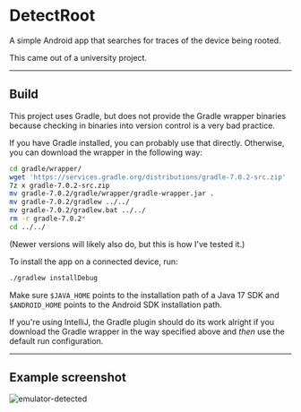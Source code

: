 DetectRoot
==========

A simple Android app that searches for traces of the device being rooted.

This came out of a university project.

---

Build
-----

This project uses Gradle, but does not provide the Gradle wrapper binaries because checking in binaries into version control is a very bad practice.

If you have Gradle installed, you can probably use that directly. Otherwise, you can download the wrapper in the following way:  
```sh
cd gradle/wrapper/
wget 'https://services.gradle.org/distributions/gradle-7.0.2-src.zip'
7z x gradle-7.0.2-src.zip
mv gradle-7.0.2/gradle/wrapper/gradle-wrapper.jar .
mv gradle-7.0.2/gradlew ../../
mv gradle-7.0.2/gradlew.bat ../../
rm -r gradle-7.0.2*
cd ../../
```
(Newer versions will likely also do, but this is how I've tested it.)

To install the app on a connected device, run:  
```sh
./gradlew installDebug
```
Make sure `$JAVA_HOME` points to the installation path of a Java 17 SDK and `$ANDROID_HOME` points to the Android SDK installation path.

If you're using IntelliJ, the Gradle plugin should do its work alright if you download the Gradle wrapper in the way specified above and *then* use the default run configuration.

---

Example screenshot
------------------

![emulator-detected](https://github.com/user-attachments/assets/3ae92cfa-979c-4c47-900c-79aa11147c26)
